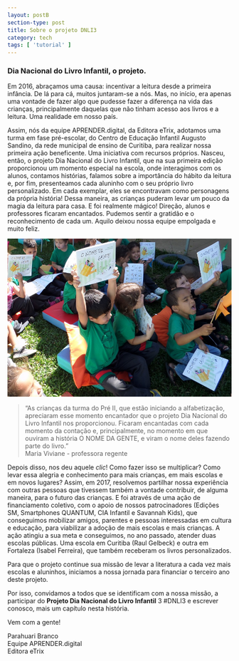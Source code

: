 ```yaml
---
layout: postB
section-type: post
title: Sobre o projeto DNLI3
category: tech
tags: [ 'tutorial' ]
---
```

### Dia Nacional do Livro Infantil, o projeto.

Em 2016, abraçamos uma causa: incentivar a leitura desde a primeira infância. De lá para cá, muitos juntaram-se a nós. Mas, no início, era apenas uma vontade de fazer algo que pudesse fazer a diferença na vida das crianças, principalmente daquelas que não tinham acesso aos livros e a leitura. Uma realidade em nosso país. 

Assim, nós da equipe APRENDER.digital, da Editora eTrix, adotamos uma turma em fase pré-escolar, do Centro de Educação Infantil Augusto Sandino, da rede municipal de ensino de Curitiba, para  realizar nossa primeira ação beneficente. Uma iniciativa com recursos próprios. Nasceu, então, o projeto Dia Nacional do Livro Infantil, que na sua primeira edição proporcionou um momento especial na escola, onde interagimos com os alunos, contamos histórias, falamos sobre a importância do hábito da leitura e, por fim, presenteamos cada aluninho com o seu próprio livro personalizado. Em cada exemplar, eles se encontravam como personagens da própria história! Dessa maneira, as crianças puderam levar um pouco da magia da leitura para casa. E foi realmente mágico! Direção, alunos e professores ficaram encantados. Pudemos sentir a gratidão e o reconhecimento de cada um. Aquilo deixou nossa equipe empolgada e muito feliz.

![Alunos CEI Augusto Sandino](/img/posts/2017-04-16-sobre-alunos.jpg)

> “As crianças da turma do Pré II, que estão iniciando a alfabetização, apreciaram esse momento encantador que o projeto Dia Nacional do Livro Infantil nos proporcionou. Ficaram encantadas com cada momento da contação e, principalmente, no momento em que ouviram a história O NOME DA GENTE, e viram o nome deles fazendo parte do livro.”<br>Maria Viviane - professora regente

Depois disso, nos deu aquele *clic*! Como fazer isso se multiplicar? Como levar essa alegria e conhecimento para mais crianças, em mais escolas e em novos lugares?
Assim, em 2017, resolvemos partilhar nossa experiência com outras pessoas que tivessem também a vontade contribuir, de alguma maneira, para o futuro das crianças.
E foi através de uma ação de financiamento coletivo, com o apoio de nossos patrocinadores (Edições SM, Smartphones QUANTUM, CIA Infantil e Savannah Kids), que conseguimos mobilizar amigos, parentes e pessoas interessadas em cultura e educação, para viabilizar a adoção de mais escolas e mais crianças. A ação atingiu a sua meta e conseguimos, no ano passado, atender duas escolas públicas. Uma escola em Curitiba (Raul Gelbeck) e outra em Fortaleza (Isabel Ferreira), que também receberam os livros personalizados.

Para que o projeto continue sua missão de levar a literatura a cada vez mais escolas e aluninhos, iniciamos a nossa jornada para financiar o terceiro ano deste projeto.

Por isso, convidamos a todos que se identificam com a nossa missão, a participar do **Projeto Dia Nacional do Livro Infantil** 3 #DNLI3 e escrever conosco, mais um capítulo nesta história.

Vem com a gente!

Parahuari Branco<br>
Equipe APRENDER.digital<br>
Editora eTrix<br>

